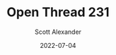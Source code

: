 ---
layout: podcast
title: "Open Thread 231"
author: Scott Alexander
description: https://astralcodexten.substack.com/p/open-thread-231
date: 2022-07-04
length: 388131
duration: 97
guid: open-thread-231
---